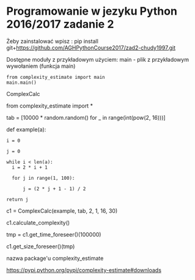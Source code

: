 # Programowanie w jezyku Python 2016/2017 zadanie 2

Żeby zainstalować wpisz : pip install git+https://github.com/AGHPythonCourse2017/zad2-chudy1997.git

Dostępne moduły z przykładowym użyciem:
  main - plik z przykładowym wywołaniem (funkcja main) 
  
  
    from complexity_estimate import main
    main.main()


ComplexCalc
  

  from complexity_estimate import *
  
  tab = [10000 * random.random() for _ in range(int(pow(2, 16)))]
  
  def example(a):
  
    i = 0
    
    j = 0
    
    while i < len(a):
      i = 2 * i + 1
      
      for j in range(1, 100):
      
          j = (2 * j + 1 - 1) / 2
          
    return j
  
  c1 = ComplexCalc(example, tab, 2, 1, 16, 30)
  
  c1.calculate_complexity()
  
  tmp = c1.get_time_foreseer()(100000)
  
  c1.get_size_foreseer()(tmp)
  


nazwa package'u complexity_estimate


https://pypi.python.org/pypi/complexity-estimate#downloads
